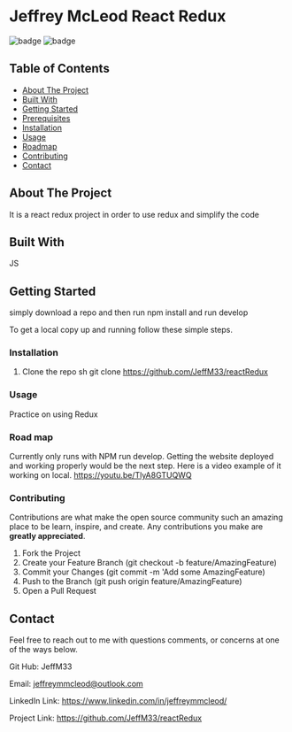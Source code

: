 # Jeffrey McLeod React Redux


![badge](https://img.shields.io/badge/license-MIT-blue.svg)
![badge](https://img.shields.io/badge/LinkedIn-IN%20-blue)

<!-- TABLE OF CONTENTS -->

## Table of Contents
* [About The Project](#about-the-project)
* [Built With](#built-with)
* [Getting Started](#getting-started)
* [Prerequisites](#prerequisites)
* [Installation](#installation)
* [Usage](#usage)
* [Roadmap](#roadmap)
* [Contributing](#contributing)
* [Contact](#contact)

<!-- ABOUT THE PROJECT -->
## About The Project
It is a react redux project in order to use redux and simplify the code

<!-- GETTING STARTED -->
## Built With
JS

<!-- GETTING STARTED -->
## Getting Started
simply download a repo and then run npm install and run develop 

To get a local copy up and running follow these simple steps.

<!-- Prerequisites -->


### Installation

1. Clone the repo
   sh
   git clone https://github.com/JeffM33/reactRedux
   



<!-- USAGE EXAMPLES -->
### Usage
Practice on using Redux

<!-- ROAD MAP -->
### Road map
Currently only runs with NPM run develop. Getting the website deployed and working properly would be the next step. Here is a video example of it working on local. https://youtu.be/TlyA8GTUQWQ



<!-- CONTRIBUTING -->
### Contributing

Contributions are what make the open source community such an amazing place to be learn, inspire, and create. Any contributions you make are **greatly appreciated**.

1. Fork the Project
2. Create your Feature Branch (git checkout -b feature/AmazingFeature)
3. Commit your Changes (git commit -m 'Add some AmazingFeature)
4. Push to the Branch (git push origin feature/AmazingFeature)
5. Open a Pull Request

<!-- CONTACT -->
## Contact

Feel free to reach out to me with questions comments, or concerns at one of the ways below.

Git Hub: JeffM33

Email: jeffreymmcleod@outlook.com

LinkedIn Link: https://www.linkedin.com/in/jeffreymmcleod/

Project Link: https://github.com/JeffM33/reactRedux

<!-- MARKDOWN LINKS & IMAGES -->
<!-- https://www.markdownguide.org/basic-syntax/#reference-style-links -->
